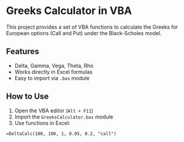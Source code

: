 # Greeks Calculator in VBA

This project provides a set of VBA functions to calculate the Greeks for European options (Call and Put) under the Black-Scholes model.

## Features

- Delta, Gamma, Vega, Theta, Rho
- Works directly in Excel formulas
- Easy to import via `.bas` module

## How to Use

1. Open the VBA editor (`Alt + F11`)
2. Import the `GreeksCalculator.bas` module
3. Use functions in Excel:

```excel
=DeltaCalc(100, 100, 1, 0.05, 0.2, "call")
